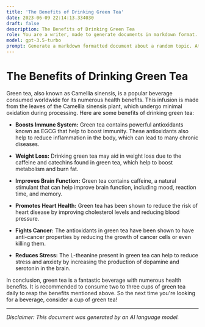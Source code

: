 ```yaml
---
title: 'The Benefits of Drinking Green Tea'
date: 2023-06-09 22:14:13.334030
draft: false
description: The Benefits of Drinking Green Tea
role: You are a writer, made to generate documents in markdown format. It is very important that all of the documents you generate are in valid markdown format.
model: gpt-3.5-turbo
prompt: Generate a markdown formatted document about a random topic. At the bottom, include a disclaimer explaining that the document was generated by you. The first line of the document should be the title. Make sure that the entire document is in proper markdown format, using a mix of various tags to make the document visually appealing.
---
```


# The Benefits of Drinking Green Tea

Green tea, also known as Camellia sinensis, is a popular beverage consumed worldwide for its numerous health benefits. This infusion is made from the leaves of the Camellia sinensis plant, which undergo minimal oxidation during processing. Here are some benefits of drinking green tea:

- **Boosts Immune System:** Green tea contains powerful antioxidants known as EGCG that help to boost immunity. These antioxidants also help to reduce inflammation in the body, which can lead to many chronic diseases.

- **Weight Loss:** Drinking green tea may aid in weight loss due to the caffeine and catechins found in green tea, which help to boost metabolism and burn fat.

- **Improves Brain Function:** Green tea contains caffeine, a natural stimulant that can help improve brain function, including mood, reaction time, and memory.

- **Promotes Heart Health:** Green tea has been shown to reduce the risk of heart disease by improving cholesterol levels and reducing blood pressure.

- **Fights Cancer:** The antioxidants in green tea have been shown to have anti-cancer properties by reducing the growth of cancer cells or even killing them.

- **Reduces Stress:** The L-theanine present in green tea can help to reduce stress and anxiety by increasing the production of dopamine and serotonin in the brain.

In conclusion, green tea is a fantastic beverage with numerous health benefits. It is recommended to consume two to three cups of green tea daily to reap the benefits mentioned above. So the next time you're looking for a beverage, consider a cup of green tea!

---

*Disclaimer: This document was generated by an AI language model.*